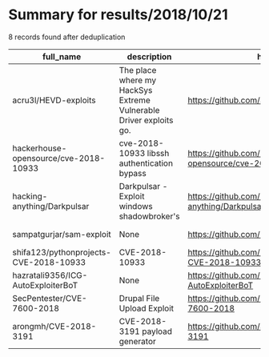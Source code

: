 
# Summary for results/2018/10/21
    
8 records found after deduplication

| full_name | description | html_url | matched_list | matched_count | pushed_at | size | stargazers_count | language | forks_count |
|----------------------------------------|-------------------------------------------------------------------|-----------------------------------------------------------|----------------------|-----------------|---------------------------|--------|--------------------|------------|---------------|
| acru3l/HEVD-exploits | The place where my HackSys Extreme Vulnerable Driver exploits go. | https://github.com/acru3l/HEVD-exploits | ['exploit'] | 1 | 2018-10-21 00:52:54+00:00 | 128 | 23 | Python | 6 |
| hackerhouse-opensource/cve-2018-10933 | cve-2018-10933 libssh authentication bypass | https://github.com/hackerhouse-opensource/cve-2018-10933 | ['cve-2'] | 1 | 2018-10-21 21:24:29+00:00 | 758 | 98 | Dockerfile | 32 |
| hacking-anything/Darkpulsar | Darkpulsar - Exploit windows shadowbroker's | https://github.com/hacking-anything/Darkpulsar | ['exploit'] | 1 | 2018-10-21 00:04:42+00:00 | 32 | 6 | Python | 17 |
| sampatgurjar/sam-exploit | None | https://github.com/sampatgurjar/sam-exploit | ['exploit'] | 1 | 2018-10-21 04:28:00+00:00 | 6 | 1 | Shell | 0 |
| shifa123/pythonprojects-CVE-2018-10933 | CVE-2018-10933 | https://github.com/shifa123/pythonprojects-CVE-2018-10933 | ['cve-2'] | 1 | 2018-10-21 05:13:13+00:00 | 19 | 3 | Python | 4 |
| hazratali9356/ICG-AutoExploiterBoT | None | https://github.com/hazratali9356/ICG-AutoExploiterBoT | ['exploit'] | 1 | 2018-10-21 14:38:58+00:00 | 3235 | 1 | PHP | 0 |
| SecPentester/CVE-7600-2018 | Drupal File Upload Exploit | https://github.com/SecPentester/CVE-7600-2018 | ['cve-2', 'exploit'] | 2 | 2018-10-21 14:34:28+00:00 | 57 | 4 | Python | 2 |
| arongmh/CVE-2018-3191 | CVE-2018-3191 payload generator | https://github.com/arongmh/CVE-2018-3191 | ['cve-2'] | 1 | 2018-10-21 17:28:13+00:00 | 1 | 1 | | 52 |
